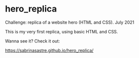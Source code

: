 # hero_replica

Challenge: replica of a website hero  (HTML and CSS).  July 2021

This is my very first replica, using basic HTML and CSS. 


Wanna see it? Check it out:

https://sabrinasastre.github.io/hero_replica/ 
